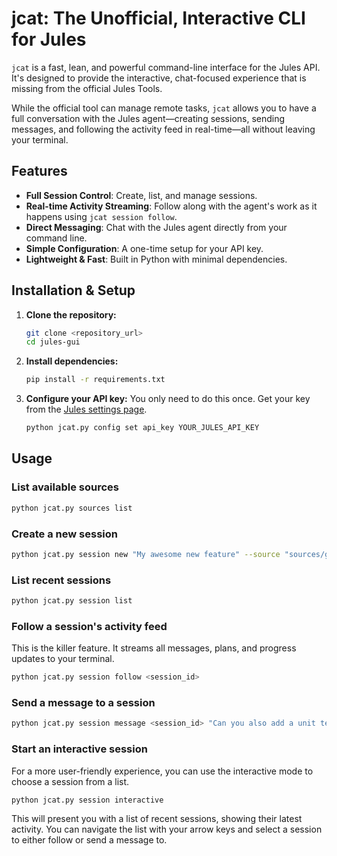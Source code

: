 # jcat: The Unofficial, Interactive CLI for Jules

`jcat` is a fast, lean, and powerful command-line interface for the Jules API. It's designed to provide the interactive, chat-focused experience that is missing from the official Jules Tools.

While the official tool can manage remote tasks, `jcat` allows you to have a full conversation with the Jules agent—creating sessions, sending messages, and following the activity feed in real-time—all without leaving your terminal.

## Features

- **Full Session Control**: Create, list, and manage sessions.
- **Real-time Activity Streaming**: Follow along with the agent's work as it happens using `jcat session follow`.
- **Direct Messaging**: Chat with the Jules agent directly from your command line.
- **Simple Configuration**: A one-time setup for your API key.
- **Lightweight & Fast**: Built in Python with minimal dependencies.

## Installation & Setup

1.  **Clone the repository:**
    ```bash
    git clone <repository_url>
    cd jules-gui
    ```

2.  **Install dependencies:**
    ```bash
    pip install -r requirements.txt
    ```

3.  **Configure your API key:**
    You only need to do this once. Get your key from the [Jules settings page](https://jules.google.com/settings#api).
    ```bash
    python jcat.py config set api_key YOUR_JULES_API_KEY
    ```

## Usage

### List available sources
```bash
python jcat.py sources list
```

### Create a new session
```bash
python jcat.py session new "My awesome new feature" --source "sources/github/your-org/your-repo"
```

### List recent sessions
```bash
python jcat.py session list
```

### Follow a session's activity feed
This is the killer feature. It streams all messages, plans, and progress updates to your terminal.
```bash
python jcat.py session follow <session_id>
```

### Send a message to a session
```bash
python jcat.py session message <session_id> "Can you also add a unit test for that?"
```

### Start an interactive session
For a more user-friendly experience, you can use the interactive mode to choose a session from a list.
```bash
python jcat.py session interactive
```
This will present you with a list of recent sessions, showing their latest activity. You can navigate the list with your arrow keys and select a session to either follow or send a message to.

